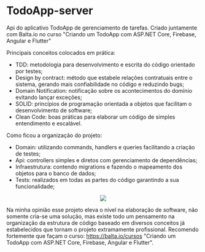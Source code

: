 # TodoApp-server

Api do aplicativo TodoApp de gerenciamento de tarefas. Criado juntamente com Balta.io no curso "Criando um TodoApp com ASP.NET Core, Firebase, Angular e Flutter"

Principais conceitos colocados em prática:
- TDD: metodologia para desenvolvimento e escrita do código orientado por testes;
- Design by contract: método que estabele relações contratuais entre o sistema, gerando mais confiabilidade no código e reduzindo bugs;
- Domain Notification: notificação sobre os acontecimentos do domínio evitando lançar exceções;
- SOLID: princípios de programação orientada a objetos que facilitam o desenvolvimento de software;
- Clean Code: boas práticas para elaborar um código de simples entendimento e escalável.

Como ficou a organização do projeto:
- Domain: utilizando commands, handlers e queries facilitando a criação de testes;
- Api: controllers simples e diretos com gerenciamento de dependências; 
- Infraestrutura: contendo migrations e fazendo o mapeamento dos objetos para o banco de dados;
- Tests: realizados em todas as partes do código garantindo a sua funcionalidade;

<p align="center">
  <img src="https://github.com/VrMagal/TodoApp-server/assets/117487070/73bca1b5-45cd-4b58-a2ea-a359669b8f5b">
</p>

Na minha opinião esse projeto eleva o nível na elaboração de software,
não somente cria-se uma solução, mas existe todo um pensamento na organização 
da estrutura de código baseado em diversos conceitos já estabelecidos que tornam o projeto extramamente profissional. Recomendo fortemente que façam o curso: https://balta.io/cursos "Criando um TodoApp com ASP.NET Core, Firebase, Angular e Flutter".

